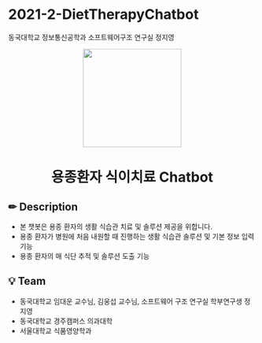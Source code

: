 # 2021-2-DietTherapyChatbot
동국대학교 정보통신공학과 소프트웨어구조 연구실 정지영


<p align="middle" >
  <img width="200px;" src="https://user-images.githubusercontent.com/72294509/143821076-9c483bb9-9c59-4ada-b08d-a1b8d1401ea9.png"/>
</p>
<h1 align="middle">용종환자 식이치료 Chatbot</h1>

## ✏ Description

- 본 챗봇은 용종 환자의 생활 식습관 치료 및 솔루션 제공을 위합니다.
- 용종 환자가 병원에 처음 내원할 때 진행하는 생활 식습관 솔루션 및 기본 정보 입력 기능
- 용종 환자의 매 식단 추적 및 솔루션 도출 기능 

## 💡 Team
- 동국대학교 임대운 교수님, 김웅섭 교수님, 소프트웨어 구조 연구실 학부연구생 정지영 
- 동국대학교 경주캠퍼스 의과대학
- 서울대학교 식품영양학과 
